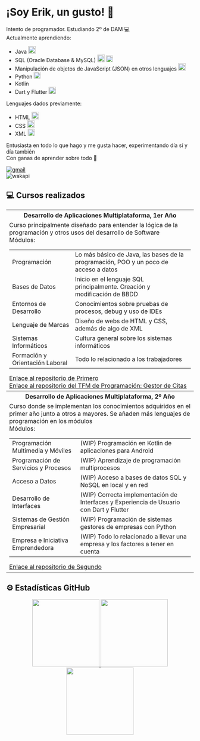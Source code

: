 <h1>
¡Soy Erik, un gusto! 👋
</h1>
<p>
  Intento de programador. Estudiando 2º de DAM 💻<br>
  Actualmente aprendiendo:
  <ul>
    <li>Java <img src="https://cdn-icons-png.flaticon.com/512/226/226777.png" height="20px"></li>
    <li>SQL (Oracle Database & MySQL) <img src="https://www.oracle.com/asset/web/favicons/favicon-32.png" height="20px"> <img src="https://labs.mysql.com/common/themes/sakila/favicon.ico" height="18px"></li>
    <li>Manipulación de objetos de JavaScript (JSON) en otros lenguajes <img src="https://cdn-icons-png.flaticon.com/512/136/136525.png" height="20px"></li>
    <li>Python <img src="https://www.python.org/static/favicon.ico" height="18px"></li>
    <li>Kotlin <img src="https://kotlinlang.org//assets/images/favicon.svg?v2" height="16px"></li>
    <li>Dart y Flutter <img src="https://storage.googleapis.com/cms-storage-bucket/4fd0db61df0567c0f352.png" height="19px"></li>
  </ul>
  Lenguajes dados previamente:
  <ul>
    <li>HTML <img src="https://static-00.iconduck.com/assets.00/html-5-icon-726x1024-evem6gg5.png" height="20px"></li>
    <li>CSS <img src="https://upload.wikimedia.org/wikipedia/commons/thumb/d/d5/CSS3_logo_and_wordmark.svg/1200px-CSS3_logo_and_wordmark.svg.png" height="20px"></li>
    <li>XML <img src="https://cdn-icons-png.flaticon.com/512/337/337959.png" height="18px"></li>
  </ul>
  Entusiasta en todo lo que hago y me gusta hacer, experimentando día sí y día también<br>
  Con ganas de aprender sobre todo 📖
</p>

<a href="mailto:aterik.dev@gmail.com" target="_blank">
  <img alt="gmail" src="https://img.shields.io/badge/Gmail-aterik.dev%40gmail.com-%233f8b47">
</a>
<br>
<img alt="wakapi" src="https://img.shields.io/endpoint?url=https://wakapi.dev/api/compat/shields/v1/ByErikAT/interval:all_time&label=All%20time&color=blue"/>


## 💻 Cursos realizados
<table width="30%">
  <tr>
    <th>
      Desarrollo de Aplicaciones Multiplataforma, 1er Año 
    </th>
  </tr>
  <tr>
    <td>
      Curso principalmente diseñado para entender la lógica de la programación y otros usos del desarrollo de Software <br>
      Módulos:
      <table>
        <tr>
          <td>Programación</td>
          <td>Lo más básico de Java, las bases de la programación, POO y un poco de acceso a datos</td>
        </tr>
        <tr>
          <td>Bases de Datos</td>
          <td>Inicio en el lenguaje SQL principalmente. Creación y modificación de BBDD</td>
        </tr>
        <tr>
          <td>Entornos de Desarrollo</td>
          <td>Conocimientos sobre pruebas de procesos, debug y uso de IDEs</td>
        </tr>
        <tr>
          <td>Lenguaje de Marcas</td>
          <td>Diseño de webs de HTML y CSS, además de algo de XML</td>
        </tr>
        <tr>
          <td>Sistemas Informáticos</td>
          <td>Cultura general sobre los sistemas informáticos</td>
        </tr>
        <tr>
          <td>Formación y Orientación Laboral</td>
          <td>Todo lo relacionado a los trabajadores</td>
        </tr>
      </table>
      <a href="https://github.com/ErikAT04/DAM-1">Enlace al repositorio de Primero</a><br>
      <a href="https://github.com/ErikAT04/TFM-PROG">Enlace al repositorio del TFM de Programación: Gestor de Citas</a><br>
    </td>
  </tr>
  <tr>
    <th>
      Desarrollo de Aplicaciones Multiplataforma, 2º Año 
    </th>
  </tr>
  <tr>
    <td>
      Curso donde se implementan los conocimientos adquiridos en el primer año junto a otros a mayores. Se añaden más lenguajes de programación en los módulos <br>
      Módulos:
      <table>
        <tr>
          <td>Programación Multimedia y Móviles</td>
          <td>(WIP) Programación en Kotlin de aplicaciones para Android</td>
        </tr>
        <tr>
          <td>Programación de Servicios y Procesos</td>
          <td>(WIP) Aprendizaje de programación multiprocesos</td>
        </tr>
        <tr>
          <td>Acceso a Datos</td>
          <td>(WIP) Acceso a bases de datos SQL y NoSQL en local y en red</td>
        </tr>
        <tr>
          <td>Desarrollo de Interfaces</td>
          <td>(WIP) Correcta implementación de Interfaces y Experiencia de Usuario con Dart y Flutter</td>
        </tr>
        <tr>
          <td>Sistemas de Gestión Empresarial</td>
          <td>(WIP) Programación de sistemas gestores de empresas con Python</td>
        </tr>
        <tr>
          <td>Empresa e Iniciativa Emprendedora</td>
          <td>(WIP) Todo lo relacionado a llevar una empresa y los factores a tener en cuenta</td>
        </tr>
      </table>
      <a href="https://github.com/ErikAT04/DAM-2">Enlace al repositorio de Segundo</a>
    </td>
  </tr>
</table>

## ⚙️ Estadísticas GitHub 
<p align="center">
<a href="https://github.com/ErikAT04">
  <img height="180em" src="https://github-readme-stats-eight-theta.vercel.app/api?username=ErikAT04&show_icons=true&theme=tokyonight&include_all_commits=true&count_private=true"/>
  <img height="180em" src="https://github-readme-stats.vercel.app/api/top-langs/?username=ErikAT04&layout=compact&theme=tokyonight"/>
  <img height="180em" src="https://github-readme-stats.vercel.app/api/wakatime?username=ByErikAT&api_domain=wakapi.dev&theme=tokyonight&custom_title=Wakapi%20Week%20Stats"/>
</a>
</p>
